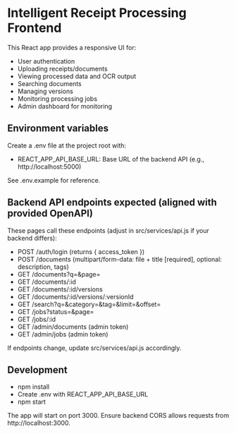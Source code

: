 # Intelligent Receipt Processing Frontend

This React app provides a responsive UI for:
- User authentication
- Uploading receipts/documents
- Viewing processed data and OCR output
- Searching documents
- Managing versions
- Monitoring processing jobs
- Admin dashboard for monitoring

## Environment variables
Create a .env file at the project root with:
- REACT_APP_API_BASE_URL: Base URL of the backend API (e.g., http://localhost:5000)

See .env.example for reference.

## Backend API endpoints expected (aligned with provided OpenAPI)
These pages call these endpoints (adjust in src/services/api.js if your backend differs):
- POST /auth/login (returns { access_token })
- POST /documents (multipart/form-data: file + title [required], optional: description, tags)
- GET /documents?q=&page=
- GET /documents/:id
- GET /documents/:id/versions
- GET /documents/:id/versions/:versionId
- GET /search?q=&category=&tag=&limit=&offset=
- GET /jobs?status=&page=
- GET /jobs/:id
- GET /admin/documents (admin token)
- GET /admin/jobs (admin token)

If endpoints change, update src/services/api.js accordingly.

## Development
- npm install
- Create .env with REACT_APP_API_BASE_URL
- npm start

The app will start on port 3000. Ensure backend CORS allows requests from http://localhost:3000.
